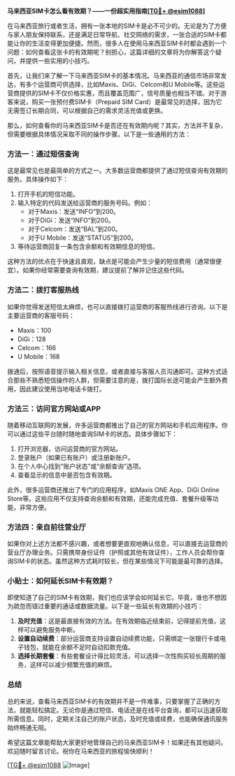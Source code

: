 **马来西亚SIM卡怎么看有效期？——一份超实用指南[[TG💪+ @esim1088](https://t.me/s/esim1088)]**

在马来西亚旅行或者生活，拥有一张本地的SIM卡是必不可少的。无论是为了方便与家人朋友保持联系，还是满足日常导航、社交网络的需求，一张合适的SIM卡都能让你的生活变得更加便捷。然而，很多人在使用马来西亚SIM卡时都会遇到一个问题：如何查看这张卡的有效期呢？别担心，这篇详细的文章将为你解答这个疑问，并提供一些实用的小技巧。

首先，让我们来了解一下马来西亚SIM卡的基本情况。马来西亚的通信市场非常发达，有多个运营商可供选择，比如Maxis、DiGi、Celcom和U Mobile等。这些运营商提供的SIM卡不仅价格实惠，而且覆盖范围广，信号质量也相当不错。对于游客来说，购买一张预付费SIM卡（Prepaid SIM Card）是最常见的选择，因为它无需签订长期合同，可以根据自己的需求灵活充值或更换。

那么，如何查看你的马来西亚SIM卡是否还在有效期内呢？其实，方法并不复杂，但需要根据具体情况采取不同的操作步骤。以下是一些通用的方法：

### 方法一：通过短信查询

这是最常见也是最简单的方式之一。大多数运营商都提供了通过短信查询有效期的服务。具体操作如下：

1. 打开手机的短信功能。
2. 输入特定的代码发送给运营商的服务号码。例如：
   - 对于Maxis：发送“INFO”到200。
   - 对于DiGi：发送“INFO”到200。
   - 对于Celcom：发送“BAL”到200。
   - 对于U Mobile：发送“STATUS”到200。
3. 等待运营商回复一条包含余额和有效期信息的短信。

这种方法的优点在于快速且直观，缺点是可能会产生少量的短信费用（通常很便宜）。如果你经常需要查询有效期，建议提前了解并记住这些代码。

### 方法二：拨打客服热线

如果你觉得发送短信太麻烦，也可以直接拨打运营商的客服热线进行咨询。以下是主要运营商的客服号码：

- Maxis：100
- DiGi：128
- Celcom：166
- U Mobile：168

拨通后，按照语音提示输入相关信息，或者直接与客服人员沟通即可。这种方式适合那些不熟悉短信操作的人群，但需要注意的是，拨打国际长途可能会产生额外费用，因此建议使用当地电话卡拨打。

### 方法三：访问官方网站或APP

随着移动互联网的发展，许多运营商都推出了自己的官方网站和手机应用程序。你可以通过这些平台随时随地查询SIM卡的状态。具体步骤如下：

1. 打开浏览器，访问运营商的官方网站。
2. 登录账户（如果已有账户）或注册新账户。
3. 在个人中心找到“账户状态”或“余额查询”选项。
4. 查看显示的信息中是否包含有效期。

此外，很多运营商还推出了专门的应用程序，如Maxis ONE App、DiGi Online Store等。这些应用不仅支持查询余额和有效期，还能完成充值、套餐升级等功能，非常方便。

### 方法四：亲自前往营业厅

如果你对上述方法都不感兴趣，或者想要更直观地确认信息，可以直接去运营商的营业厅办理业务。只需携带身份证件（护照或其他有效证件），工作人员会帮你查询SIM卡的状态。虽然这种方式耗时较长，但在某些情况下可能是最可靠的选择。

### 小贴士：如何延长SIM卡有效期？

即使知道了自己的SIM卡有效期，我们也应该学会如何延长它。毕竟，谁也不想因为疏忽而错过重要的通话或数据流量。以下是一些延长有效期的小技巧：

1. **及时充值**：这是最直接有效的方法。在有效期临近结束前，记得提前充值，这样可以避免服务中断。
2. **设置自动续费**：部分运营商支持设置自动续费功能，只需绑定一张银行卡或电子钱包，就能在余额不足时自动扣款充值。
3. **选择长期套餐**：有些套餐设计得比较灵活，可以选择一次性购买较长周期的服务，这样可以减少频繁充值的麻烦。

### 总结

总的来说，查看马来西亚SIM卡的有效期并不是一件难事，只要掌握了正确的方法，就能轻松搞定。无论你是通过短信、电话还是在线平台查询，都可以迅速获取所需信息。同时，定期关注自己的账户状态，及时充值或续费，也能确保通讯服务始终畅通无阻。

希望这篇文章能帮助大家更好地管理自己的马来西亚SIM卡！如果还有其他疑问，欢迎随时留言讨论。祝你在马来西亚的旅程愉快顺利！

[[TG💪+ @esim1088](https://t.me/s/esim1088) ![Image](https://i.postimg.cc/4NQfJmqS/Snipaste-2025-05-13-00-14-12.png)]